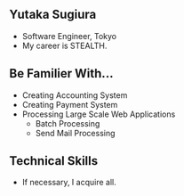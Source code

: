 ## Yutaka Sugiura

 - Software Engineer, Tokyo
 - My career is STEALTH.

## Be Familier With...

 - Creating Accounting System
 - Creating Payment System
 - Processing Large Scale Web Applications
    - Batch Processing
    - Send Mail Processing

## Technical Skills

 - If necessary, I acquire all.
